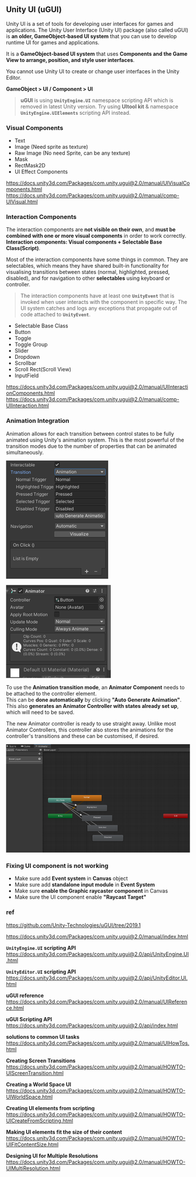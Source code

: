 ## Unity UI (uGUI)

Unity UI is a set of tools for developing user interfaces for games and applications. The Unity User Interface (Unity UI) package (also called uGUI) is **an older, GameObject-based UI system** that you can use to develop runtime UI for games and applications. 

It is a **GameObject-based UI system** that uses **Components and the Game View to arrange, position, and style user interfaces**. 

You cannot use Unity UI to create or change user interfaces in the Unity Editor.


**GameObject > UI / Component > UI**


> **uGUI** is using **`UnityEngine.UI`** namespace scripting API which is removed in latest Unity version. Try using **UItool kit** & namespace **`UnityEngine.UIElements`** scripting API instead.

### Visual Components
- Text
- Image (Need sprite as texture)
- Raw Image (No need Sprite, can be any texture)
- Mask
- RectMask2D
- UI Effect Components

https://docs.unity3d.com/Packages/com.unity.ugui@2.0/manual/UIVisualComponents.html \
https://docs.unity3d.com/Packages/com.unity.ugui@2.0/manual/comp-UIVisual.html

### Interaction Components
The interaction components are **not visible on their own**, and **must be combined with one or more visual components** in order to work correctly. **Interaction components: Visual components + Selectable Base Class(Script)**.

Most of the interaction components have some things in common. They are selectables, which means they have shared built-in functionality for visualising transitions between states (normal, highlighted, pressed, disabled), and for navigation to other **selectables** using keyboard or controller. 

> The interaction components have at least one **`UnityEvent`** that is invoked when user interacts with the component in specific way. The UI system catches and logs any exceptions that propagate out of code attached to **`UnityEvent`**.

- Selectable Base Class
- Button
- Toggle
- Toggle Group
- Slider
- Dropdown
- Scrollbar
- Scroll Rect(Scroll View)
- InputField
  

https://docs.unity3d.com/Packages/com.unity.ugui@2.0/manual/UIInteractionComponents.html \
https://docs.unity3d.com/Packages/com.unity.ugui@2.0/manual/comp-UIInteraction.html

### Animation Integration

Animation allows for each transition between control states to be fully animated using Unity's animation system. This is the most powerful of the transition modes due to the number of properties that can be animated simultaneously.

![](./img/Animation_integration.png)

![](./img/Animator_for_interaction_components.png)

To use the **Animation transition mode**, an **Animator Component** needs to be attached to the controller element. \
This can be **done automatically** by clicking **"Auto Generate Animation"**. \
This also **generates an Animator Controller with states already set up**, which will need to be saved.

The new Animator controller is ready to use straight away. Unlike most Animator Controllers, this controller also stores the animations for the controller's transitions and these can be customised, if desired.

![](./img/Animator_for_interaction_components2.png)


### Fixing UI component is not working 
- Make sure add **Event system** in **Canvas** object
- Make sure add **standalone input module** in **Event System**
- Make sure **enable the Graphic raycaster component** in Canvas
- Make sure the UI component enable **"Raycast Target"**




### ref
https://github.com/Unity-Technologies/uGUI/tree/2019.1

https://docs.unity3d.com/Packages/com.unity.ugui@2.0/manual/index.html

**`UnityEngine.UI` scripting API** \
https://docs.unity3d.com/Packages/com.unity.ugui@2.0/api/UnityEngine.UI.html

**`UnityEditor.UI` scripting API** \
https://docs.unity3d.com/Packages/com.unity.ugui@2.0/api/UnityEditor.UI.html

**uGUI reference** \
https://docs.unity3d.com/Packages/com.unity.ugui@2.0/manual/UIReference.html

**uGUI Scripting API** \
https://docs.unity3d.com/Packages/com.unity.ugui@2.0/api/index.html

**solutions to common UI tasks** \
https://docs.unity3d.com/Packages/com.unity.ugui@2.0/manual/UIHowTos.html

**Creating Screen Transitions** \
https://docs.unity3d.com/Packages/com.unity.ugui@2.0/manual/HOWTO-UIScreenTransition.html

**Creating a World Space UI** \
https://docs.unity3d.com/Packages/com.unity.ugui@2.0/manual/HOWTO-UIWorldSpace.html

**Creating UI elements from scripting** \
https://docs.unity3d.com/Packages/com.unity.ugui@2.0/manual/HOWTO-UICreateFromScripting.html

**Making UI elements fit the size of their content** \
https://docs.unity3d.com/Packages/com.unity.ugui@2.0/manual/HOWTO-UIFitContentSize.html

**Designing UI for Multiple Resolutions** \
https://docs.unity3d.com/Packages/com.unity.ugui@2.0/manual/HOWTO-UIMultiResolution.html





